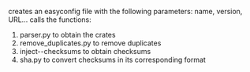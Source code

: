 creates an easyconfig file with the following parameters:
name, version, URL...
calls the functions:
1. parser.py to obtain the crates
2. remove_duplicates.py to remove duplicates
3. inject--checksums to obtain checksums
4. sha.py to convert checksums in its corresponding format
